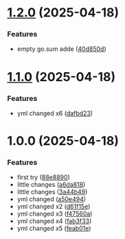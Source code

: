 # [1.2.0](https://github.com/Asya-sun/ci_cd_test_go/compare/v1.1.0...v1.2.0) (2025-04-18)


### Features

* empty go.sum adde ([40d850d](https://github.com/Asya-sun/ci_cd_test_go/commit/40d850dd94bd98f9410a88f093e3515fc3adee28))

# [1.1.0](https://github.com/Asya-sun/ci_cd_test_go/compare/v1.0.0...v1.1.0) (2025-04-18)


### Features

* yml changed x6 ([dafbd23](https://github.com/Asya-sun/ci_cd_test_go/commit/dafbd23484b8073775f9e124dc7e87c46e55165d))

# 1.0.0 (2025-04-18)


### Features

* first try ([88e8890](https://github.com/Asya-sun/ci_cd_test_go/commit/88e8890271a716f2d71cebeb9949e4c58ad367c2))
* little changes ([a6da818](https://github.com/Asya-sun/ci_cd_test_go/commit/a6da8184988a58cda0a41f321f351967db914cd2))
* little changes ([3a44b49](https://github.com/Asya-sun/ci_cd_test_go/commit/3a44b4915ca5c8013821bba859771fd16c556d67))
* yml changed ([a50e494](https://github.com/Asya-sun/ci_cd_test_go/commit/a50e4942a7985c1e79d723384545837926a226eb))
* yml changed x2 ([d61f15e](https://github.com/Asya-sun/ci_cd_test_go/commit/d61f15e05e0ce1e864984a9aad4f2d2d727b8066))
* yml changed x3 ([f47560a](https://github.com/Asya-sun/ci_cd_test_go/commit/f47560a8eb6dde842cbc3165b92108027a557a81))
* yml changed x4 ([fab3f33](https://github.com/Asya-sun/ci_cd_test_go/commit/fab3f3338e069419355a617af06f5700763e5549))
* yml changed x5 ([feab01e](https://github.com/Asya-sun/ci_cd_test_go/commit/feab01e0aa881a2f8d48f8bff4b6c009ae3221e4))
